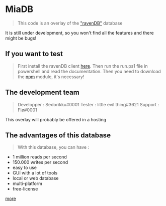 # MiaDB

> This code is an overlay of the ["ravenDB"](https://ravendb.net) database 

It is still under development, so you won't find all the features and there might be bugs!

## If you want to test

> First install the ravenDB client [here](https://ravendb.net/download). Then run the run.ps1 file in powershell and read the documentation.
> Then you need to download the [npm](https://www.npmjs.com/package/ravendb) module, it's necessary!

## The development team

> Developper : Sedorikku#0001
> Tester : little evil thing#3621
> Support : Flø#0001

This overlay will probably be offered in a hosting

## The advantages of this database

> With this database, you can have :
- 1 million reads per second
- 150.000 writes per second
- easy to use
- GUI with a lot of tools
- local or web database
- multi-platform
- free-license

[more](https://ravendb.net/why-ravendb)


